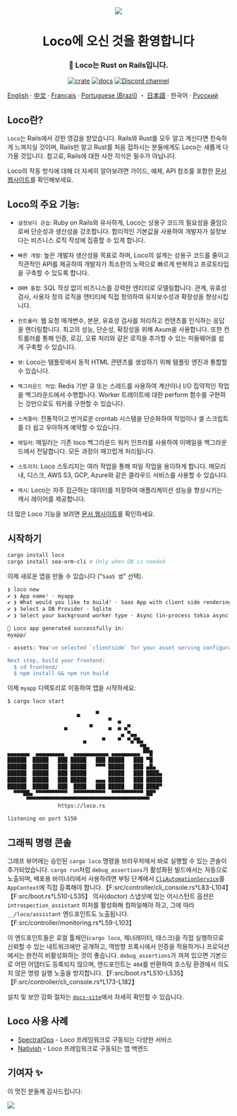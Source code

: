  <div align="center">

   <img src="https://github.com/loco-rs/loco/assets/83390/992d215a-3cd3-42ee-a1c7-de9fd25a5bac"/>

   <h1>Loco에 오신 것을 환영합니다</h1>

   <h3>
   🚂 Loco는 Rust on Rails입니다.
   </h3>

   [![crate](https://img.shields.io/crates/v/loco-rs.svg)](https://crates.io/crates/loco-rs)
   [![docs](https://docs.rs/loco-rs/badge.svg)](https://docs.rs/loco-rs)
   [![Discord channel](https://img.shields.io/badge/discord-Join-us)](https://discord.gg/fTvyBzwKS8)

 </div>

[English](./README.md) · [中文](./README-zh_CN.md) · [Français](./README.fr.md) · [Portuguese (Brazil)](./README-pt_BR.md) ・ [日本語](./README.ja.md) · 한국어 · [Русский](./README.ru.md)


## Loco란?
`Loco`는 Rails에서 강한 영감을 받았습니다. Rails와 Rust를 모두 알고 계신다면 친숙하게 느껴지실 것이며, Rails만 알고 Rust를 처음 접하시는 분들에게도 Loco는 새롭게 다가올 것입니다. 참고로, Rails에 대한 사전 지식은 필수가 아닙니다.

Loco의 작동 방식에 대해 더 자세히 알아보려면 가이드, 예제, API 참조를 포함한 [문서 웹사이트](https://loco.rs)를 확인해보세요.

## Loco의 주요 기능:

* `설정보다 관습`: Ruby on Rails와 유사하게, Loco는 상용구 코드의 필요성을 줄임으로써 단순성과 생산성을 강조합니다. 합리적인 기본값을 사용하여 개발자가 설정보다는 비즈니스 로직 작성에 집중할 수 있게 합니다.

* `빠른 개발`: 높은 개발자 생산성을 목표로 하며, Loco의 설계는 상용구 코드를 줄이고 직관적인 API를 제공하여 개발자가 최소한의 노력으로 빠르게 반복하고 프로토타입을 구축할 수 있도록 합니다.

* `ORM 통합`: SQL 작성 없이 비즈니스를 강력한 엔티티로 모델링합니다. 관계, 유효성 검사, 사용자 정의 로직을 엔티티에 직접 정의하여 유지보수성과 확장성을 향상시킵니다.

* `컨트롤러`: 웹 요청 매개변수, 본문, 유효성 검사를 처리하고 컨텐츠를 인식하는 응답을 렌더링합니다. 최고의 성능, 단순성, 확장성을 위해 Axum을 사용합니다. 또한 컨트롤러를 통해 인증, 로깅, 오류 처리와 같은 로직을 추가할 수 있는 미들웨어를 쉽게 구축할 수 있습니다.

* `뷰`: Loco는 템플릿에서 동적 HTML 콘텐츠를 생성하기 위해 템플릿 엔진과 통합할 수 있습니다.

* `백그라운드 작업`: Redis 기반 큐 또는 스레드를 사용하여 계산이나 I/O 집약적인 작업을 백그라운드에서 수행합니다. Worker 트레이트에 대한 perform 함수를 구현하는 것만으로도 워커를 구현할 수 있습니다.

* `스케줄러`: 전통적이고 번거로운 crontab 시스템을 단순화하여 작업이나 셸 스크립트를 더 쉽고 우아하게 예약할 수 있습니다.

* `메일러`: 메일러는 기존 loco 백그라운드 워커 인프라를 사용하여 이메일을 백그라운드에서 전달합니다. 모든 과정이 매끄럽게 처리됩니다.

* `스토리지`: Loco 스토리지는 여러 작업을 통해 파일 작업을 용이하게 합니다. 메모리 내, 디스크, AWS S3, GCP, Azure와 같은 클라우드 서비스를 사용할 수 있습니다.

* `캐시`: Loco는 자주 접근하는 데이터를 저장하여 애플리케이션 성능을 향상시키는 캐시 레이어를 제공합니다.

더 많은 Loco 기능을 보려면 [문서 웹사이트](https://loco.rs/docs/getting-started/tour/)를 확인하세요.


## 시작하기
<!-- <snip id="quick-installation-command" inject_from="yaml" template="sh"> -->
```sh
cargo install loco
cargo install sea-orm-cli # Only when DB is needed
```
<!-- </snip> -->

이제 새로운 앱을 만들 수 있습니다 ("`SaaS 앱`" 선택).


<!-- <snip id="loco-cli-new-from-template" inject_from="yaml" template="sh"> -->
```sh
❯ loco new
✔ ❯ App name? · myapp
✔ ❯ What would you like to build? · Saas App with client side rendering
✔ ❯ Select a DB Provider · Sqlite
✔ ❯ Select your background worker type · Async (in-process tokio async tasks)

🚂 Loco app generated successfully in:
myapp/

- assets: You've selected `clientside` for your asset serving configuration.

Next step, build your frontend:
  $ cd frontend/
  $ npm install && npm run build
```
<!-- </snip> -->

이제 `myapp` 디렉토리로 이동하여 앱을 시작하세요:

<!-- <snip id="starting-the-server-command-with-output" inject_from="yaml" template="sh"> -->
```sh
$ cargo loco start

                      ▄     ▀
                                ▀  ▄
                  ▄       ▀     ▄  ▄ ▄▀
                                    ▄ ▀▄▄
                        ▄     ▀    ▀  ▀▄▀█▄
                                          ▀█▄
▄▄▄▄▄▄▄  ▄▄▄▄▄▄▄▄▄   ▄▄▄▄▄▄▄▄▄▄▄ ▄▄▄▄▄▄▄▄▄ ▀▀█
██████  █████   ███ █████   ███ █████   ███ ▀█
██████  █████   ███ █████   ▀▀▀ █████   ███ ▄█▄
██████  █████   ███ █████       █████   ███ ████▄
██████  █████   ███ █████   ▄▄▄ █████   ███ █████
██████  █████   ███  ████   ███ █████   ███ ████▀
  ▀▀▀██▄ ▀▀▀▀▀▀▀▀▀▀  ▀▀▀▀▀▀▀▀▀▀  ▀▀▀▀▀▀▀▀▀▀ ██▀
      ▀▀▀▀▀▀▀▀▀▀▀▀▀▀▀▀▀▀▀▀▀▀▀▀▀▀▀▀▀▀▀▀▀▀▀▀▀▀▀
                https://loco.rs

listening on port 5150
```
<!-- </snip> -->

## 그래픽 명령 콘솔

그래프 뷰어에는 승인된 `cargo loco` 명령을 브라우저에서 바로 실행할 수 있는 콘솔이 추가되었습니다.
`cargo run`처럼 `debug_assertions`가 활성화된 빌드에서는 자동으로 노출되며, 배포용 바이너리에서 사용하려면 부팅 단계에서
[`CliAutomationService`](./src/controller/cli_console.rs)를 `AppContext`에 직접 등록해야 합니다.【F:src/controller/cli_console.rs†L83-L104】【F:src/boot.rs†L510-L535】
의사(doctor) 스냅샷에 있는 어시스턴트 옵션은 `introspection_assistant` 피처를 활성화해 컴파일해야 하고, 그에 따라 `__/loco/assistant` 엔드포인트도 노출됩니다.【F:src/controller/monitoring.rs†L59-L103】

이 엔드포인트들은 로컬 툴체인(`cargo loco`, 제너레이터, 태스크)을 직접 실행하므로 신뢰할 수 있는 네트워크에만 공개하고, 역방향 프록시에서 인증을 적용하거나
프로덕션에서는 완전히 비활성화하는 것이 좋습니다. `debug_assertions`가 꺼져 있으면 기본으로 어떤 어댑터도 등록되지 않으며, 엔드포인트는 `404`를 반환하여
호스팅 환경에서 의도치 않은 명령 실행 노출을 방지합니다.【F:src/boot.rs†L510-L535】【F:src/controller/cli_console.rs†L173-L182】

설치 및 보안 강화 절차는 [`docs-site`](./docs-site/content/docs/extras/gui-console.md)에서 자세히 확인할 수 있습니다.

## Loco 사용 사례
+ [SpectralOps](https://spectralops.io) - Loco 프레임워크로 구동되는 다양한 서비스
+ [Nativish](https://nativi.sh) - Loco 프레임워크로 구동되는 앱 백엔드

## 기여자 ✨
이 멋진 분들께 감사드립니다:

<a href="https://github.com/loco-rs/loco/graphs/contributors">
  <img src="https://contrib.rocks/image?repo=loco-rs/loco" />
</a>
